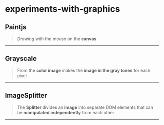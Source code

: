 <!-- experiments-with-graphics -->
# experiments-with-graphics

## Paintjs

>*Drawing* with the mouse on the **canvas**

****

## Grayscale

> From the **color image** makes the **image in the gray tones** for each pixel

****

## ImageSplitter

> The **Splitter** divides an **image** into separate DOM elements that can be **manipulated independently** from each other

****
